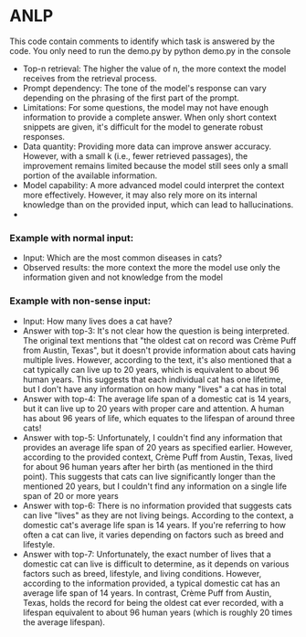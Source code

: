 # ANLP
This code contain comments to identify which task is answered by the code. 
You only need to run the demo.py by python demo.py in the console

- Top-n retrieval: The higher the value of n, the more context the model receives from the retrieval process.
- Prompt dependency: The tone of the model's response can vary depending on the phrasing of the first part of the prompt.
- Limitations: For some questions, the model may not have enough information to provide a complete answer. When only short context snippets are given, it's difficult for the model to generate robust responses.
- Data quantity: Providing more data can improve answer accuracy. However, with a small k (i.e., fewer retrieved passages), the improvement remains limited because the model still sees only a small portion of the available information.
- Model capability: A more advanced model could interpret the context more effectively. However, it may also rely more on its internal knowledge than on the provided input, which can lead to hallucinations.
- 
### Example with normal input: 
- Input: Which are the most common diseases in cats?
- Observed results: the more context the more the model use only the information given and not knowledge from the model

### Example with non-sense input: 
- Input: How many lives does a cat have?
- Answer with top-3: It's not clear how the question is being interpreted. The original text mentions that "the oldest cat on record was Crème Puff from Austin, Texas", but it doesn't provide information about cats having multiple lives. 
However, according to the text, it's also mentioned that a cat typically can live up to 20 years, which is equivalent to about 96 human years. This suggests that each individual cat has one lifetime, but I don't have any information on how many "lives" a cat has in total
- Answer with top-4: The average life span of a domestic cat is 14 years, but it can live up to 20 years with proper care and attention. A human has about 96 years of life, which equates to the lifespan of around three cats!
- Answer with top-5: Unfortunately, I couldn't find any information that provides an average life span of 20 years as specified earlier. However, according to the provided context, Crème Puff from Austin, Texas, lived for about 96 human years after her birth (as mentioned in the third point). This suggests that cats can live significantly longer than the mentioned 20 years, but I couldn't find any information on a single life span of 20 or more years
- Answer with top-6: There is no information provided that suggests cats can live "lives" as they are not living beings. According to the context, a domestic cat's average life span is 14 years. If you're referring to how often a cat can live, it varies depending on factors such as breed and lifestyle.
- Answer with top-7: Unfortunately, the exact number of lives that a domestic cat can live is difficult to determine, as it depends on various factors such as breed, lifestyle, and living conditions. However, according to the information provided, a typical domestic cat has an average life span of 14 years.
  In contrast, Crème Puff from Austin, Texas, holds the record for being the oldest cat ever recorded, with a lifespan equivalent to about 96 human years (which is roughly 20 times the average lifespan).
